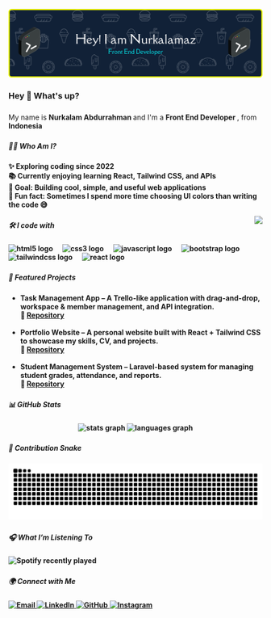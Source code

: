 ![Header](img/github-header-banner.png)
<h3 align="left">Hey 👋 What's up?</h3>

#####

<p align="left">My name is <b> Nurkalam Abdurrahman </b> and I'm a <b> Front End Developer </b>, from <b> Indonesia <b> </p>

###

<h5 align="left">👨‍💻 Who Am I?</h5>

#####
<p align="left">
  ✨ Exploring coding since 2022<br>
  📚 Currently enjoying learning React, Tailwind CSS, and APIs<br>
  🎯 Goal: Building cool, simple, and useful web applications<br>
  🎲 Fun fact: Sometimes I spend more time choosing UI colors than writing the code 😅
</p>

<img align="right" height="125" src="https://media3.giphy.com/media/v1.Y2lkPTc5MGI3NjExcTF2NTR4ZGlpbHBzNmN1MmoxbGpkOGJuYmJ6bmNrMmY2bzM0b2MxNSZlcD12MV9pbnRlcm5hbF9naWZfYnlfaWQmY3Q9Zw/yjjDRrfuctDHCtKxzf/giphy.gif"  />


###

<h5 align="left">🛠️ I code with</h5>

#####

<div align="left">
  <img src="https://img.shields.io/badge/HTML5-E34F26?style=for-the-badge&logo=html5&logoColor=white" height="30" alt="html5 logo"  />
  <img width="12" />
  <img src="https://img.shields.io/badge/CSS3-1572B6?style=for-the-badge&logo=css3&logoColor=white" height="30" alt="css3 logo"  />
  <img width="12" />
  <img src="https://img.shields.io/badge/JavaScript-323330?style=for-the-badge&logo=javascript&logoColor=F7DF1E" height="30" alt="javascript logo"  />
  <img width="12" />
  <img src="https://img.shields.io/badge/Bootstrap-563D7C?style=for-the-badge&logo=bootstrap&logoColor=white" height="30" alt="bootstrap logo"  />
  <img width="12" />
  <img src="https://img.shields.io/badge/Tailwind_CSS-38B2AC?style=for-the-badge&logo=tailwind-css&logoColor=white" height="30" alt="tailwindcss logo"  />
  <img width="12" />
  <img src="https://img.shields.io/badge/React-20232A?style=for-the-badge&logo=react&logoColor=61DAFB" height="30" alt="react logo"  />
</div>

###

<h5 align="left">🚀 Featured Projects</h5>


#####

<ul align="left">
  <li>
    <b>Task Management App</b> – A Trello-like application with drag-and-drop, workspace & member management, and API integration.<br>
    🔗 <a href="https://github.com/NurkalamAbdurahman/task-management-app">Repository</a>
  </li>
  <br>
  <li>
    <b>Portfolio Website</b> – A personal website built with React + Tailwind CSS to showcase my skills, CV, and projects.<br>
    🔗 <a href="https://github.com/NurkalamAbdurahman/portfolio">Repository</a>
  </li>
  <br>
  <li>
    <b>Student Management System</b> – Laravel-based system for managing student grades, attendance, and reports.<br>
    🔗 <a href="https://github.com/NurkalamAbdurahman/student-management">Repository</a>
  </li>
</ul>

###

<h5 align="left">📊 GitHub Stats</h5>

#####

<div align="center">

  <img src="https://github-readme-stats.vercel.app/api?username=NurkalamAbdurahman&show_icons=true&theme=dracula&hide_border=false&count_private=true" height="150" alt="stats graph"  />

  <img src="https://github-readme-stats.vercel.app/api/top-langs/?username=NurkalamAbdurahman&layout=compact&theme=dracula&hide_border=false" height="150" alt="languages graph"  />


</div>



###

<h5 align="left">🐍 Contribution Snake</h5>

#####

<img src="https://raw.githubusercontent.com/NurkalamAbdurahman/NurkalamAbdurahman/output/snake.svg" alt="Snake animation" />

###

<h5 align="left">🎧 What I’m Listening To</h5>


#####

<div align="left">
  <img src="https://spotify-recently-played-readme.vercel.app/api?user=31a5sh4nkggz4nebn3tt2z67rkfu&count=3" alt="Spotify recently played" />
</div>

###

<h5 align="left">🌍 Connect with Me</h5>


#####

<div align="left">
  <a href="mailto:nurkalamaz@gmail.com" target="_blank">
    <img src="https://img.shields.io/badge/Email-D14836?style=for-the-badge&logo=gmail&logoColor=white" alt="Email"/>
  </a>
  <a href="https://linkedin.com/in/nurkalam-abdurrahman" target="_blank">
    <img src="https://img.shields.io/badge/LinkedIn-0077B5?style=for-the-badge&logo=linkedin&logoColor=white" alt="LinkedIn"/>
  </a>
  <a href="https://github.com/NurkalamAbdurahman" target="_blank">
    <img src="https://img.shields.io/badge/GitHub-181717?style=for-the-badge&logo=github&logoColor=white" alt="GitHub"/>
  </a>
  <a href="https://www.instagram.com/nurkalamaz" target="_blank">
    <img src="https://img.shields.io/badge/Instagram-E4405F?style=for-the-badge&logo=instagram&logoColor=white" alt="Instagram"/>
  </a>
</div>
